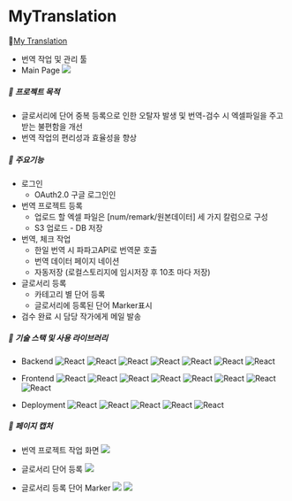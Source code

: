 # MyTranslation


🔗[My Translation](https://qmffnxod.store/)
- 번역 작업 및 관리 툴
- Main Page
![](https://user-images.githubusercontent.com/104023868/227980816-1246c98a-6c2b-4f03-924b-9bec38f17b48.png)

##### 🚩 프로젝트 목적
- 글로서리에 단어 중복 등록으로 인한 오탈자 발생 및 번역-검수 시 엑셀파일을 주고 받는 불편함을 개선
- 번역 작업의 편리성과 효율성을 향상

##### 📌 주요기능
- 로그인
  - OAuth2.0 구글 로그인인
- 번역 프로젝트 등록
  - 업로드 할 엑셀 파일은 [num/remark/원본데이터] 세 가지 칼럼으로 구성
  - S3 업로드 - DB 저장
- 번역, 체크 작업
  - 한일 번역 시 파파고API로 번역문 호출
  - 번역 데이터 페이지 네이션
  - 자동저장 (로컬스토리지에 임시저장 후 10초 마다 저장)
- 글로서리 등록
  - 카테고리 별 단어 등록
  - 글로서리에 등록된 단어 Marker표시
- 검수 완료 시 담당 작가에게 메일 발송

##### 📌 기술 스택 및 사용 라이브러리
- Backend
![React](https://img.shields.io/badge/Python-white?style=flat&logo=Python&logoColor=3776A) ![React](https://img.shields.io/badge/Django-white?style=flat&logo=Django&logoColor=092E20) ![React](https://img.shields.io/badge/DjangoRestFramework-white?style=flat&logo=djangorestframework&logoColor=092E20) ![React](https://img.shields.io/badge/MySQL-white?style=flat&logo=Mysql&logoColor=4479A1) ![React](https://img.shields.io/badge/S3-white?style=flat&logo=amazons3&logoColor=569A31) 
![React](https://img.shields.io/badge/Celery-white?style=flat&logo=celery&logoColor=37814A) ![React](https://img.shields.io/badge/Scrapy-white?style=flat&logo=scrapy&logoColor=499848) 

- Frontend
![React](https://img.shields.io/badge/Javascript-white?style=flat&logo=javascript&logoColor=F7DF1E) ![React](https://img.shields.io/badge/React-white?style=flat&logo=react&logoColor=61DAFB) ![React](https://img.shields.io/badge/CloudFront-white?style=flat&logo=amazonaws&logoColor=232F3E) ![React](https://img.shields.io/badge/GihubActions-white?style=flat&logo=githubactions&logoColor=2088FF)
![React](https://img.shields.io/badge/ChakraUI-white?style=flat&logo=chakraui&logoColor=319795) ![React](https://img.shields.io/badge/ReactQuery-white?style=flat&logo=reactquery&logoColor=FF4154) ![React](https://img.shields.io/badge/ReactHookForn-white?style=flat&logo=reacthookform&logoColor=EC5990) ![React](https://img.shields.io/badge/ReactMarker-white?style=flat&logo=reactmarker&logoColor=EC5990) 

- Deployment
![React](https://img.shields.io/badge/Docker-white?style=flat&logo=docker&logoColor=2496ED) ![React](https://img.shields.io/badge/EC2-white?style=flat&logo=amazonec2&logoColor=FF9900) ![React](https://img.shields.io/badge/RDS-white?style=flat&logo=amazonrds&logoColor=527FFF) ![React](https://img.shields.io/badge/Nginx-white?style=flat&logo=nginx&logoColor=009639) ![React](https://img.shields.io/badge/Gunicorn-white?style=flat&logo=gunicorn&logoColor=499848)

##### 📌 페이지 캡처
- 번역 프로젝트 작업 화면
![](https://user-images.githubusercontent.com/104023868/227997001-0e7344fe-fad6-479a-a7bc-065ecbf4c0d7.png)

- 글로서리 단어 등록
![](https://user-images.githubusercontent.com/104023868/227997438-c68367ba-1668-4e55-829c-aa090de43930.png)

- 글로서리 등록 단어 Marker
![](https://user-images.githubusercontent.com/104023868/227997887-97eb84ac-25b5-43d7-9983-a6759b1544f5.png)
![](https://user-images.githubusercontent.com/104023868/227997935-88fe6c21-9230-46c1-91a4-6ab16d2fecd9.png)
